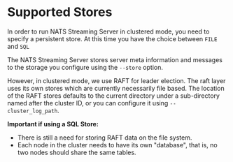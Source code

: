 # Supported Stores

In order to run NATS Streaming Server in clustered mode, you need to specify a persistent store. At this time you have the choice between `FILE` and `SQL`

The NATS Streaming Server stores server meta information and messages to the storage you configure using the `--store` option.

However, in clustered mode, we use RAFT for leader election. The raft layer uses its own stores which are currently necessarily file based. The location of the RAFT stores defaults to the current directory under a sub-directory named after the cluster ID, or you can configure it using `--cluster_log_path`.

**Important if using a SQL Store:**

* There is still a need for storing RAFT data on the file system.
* Each node in the cluster needs to have its own "database", that is, no two nodes should share the same tables.

